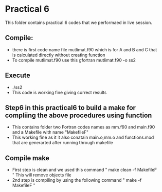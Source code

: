 # Practical 6

This folder contains practical 6 codes that we performaed in live session.
## Compile:
* there is first code name file mutlimat.f90 which is for A and B and C that is calculated directly without creating function 
* To compile mutlimat.f90 use this  gfortran mutlimat.f90 -o ss2
## Execute 
* ./ss2
* This code is working fine giving correct results 
## Step6 in this practical6 to build a make for compliing the above procedures using function 
* This contains  folder two Fortran codes names as mm.f90 and main.f90 and a Makefile with name "MakefileF"
* This working fine as it it also conatain main.o,mm.o and functions.mod that are generarted after running through makefile
## Compile make
* First step is clean and we used this command " make clean -f MakefileF " This will remove objects file
* 2nd step is compiling by using the following command " make -f MakefileF "

